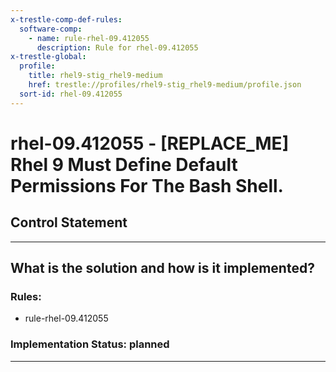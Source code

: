 ```yaml
---
x-trestle-comp-def-rules:
  software-comp:
    - name: rule-rhel-09.412055
      description: Rule for rhel-09.412055
x-trestle-global:
  profile:
    title: rhel9-stig_rhel9-medium
    href: trestle://profiles/rhel9-stig_rhel9-medium/profile.json
  sort-id: rhel-09.412055
---
```


# rhel-09.412055 - \[REPLACE_ME\] Rhel 9 Must Define Default Permissions For The Bash Shell.

## Control Statement

______________________________________________________________________

## What is the solution and how is it implemented?

<!-- For implementation status enter one of: implemented, partial, planned, alternative, not-applicable -->

<!-- Note that the list of rules under ### Rules: is read-only and changes will not be captured after assembly to JSON -->

<!-- Add control implementation description here for control: rhel-09.412055 -->

### Rules:

  - rule-rhel-09.412055

### Implementation Status: planned

______________________________________________________________________
